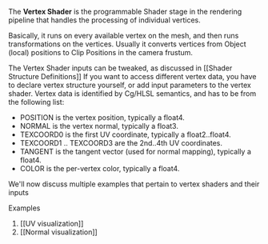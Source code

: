 The **Vertex Shader** is the programmable Shader stage in the rendering pipeline that handles the processing of individual vertices.

Basically, it runs on every available vertex on the mesh, and then runs transformations on the vertices. Usually it converts vertices from Object (local) positions to Clip Positions in the camera frustum.

The Vertex Shader inputs can be tweaked, as discussed in [[Shader Structure Definitions]]
If you want to access different vertex data, you have to declare vertex structure yourself, or add input parameters to the vertex shader. Vertex data is identified by Cg/HLSL semantics, and has to be from the following list:

- POSITION is the vertex position, typically a float4.
- NORMAL is the vertex normal, typically a float3.
- TEXCOORD0 is the first UV coordinate, typically a float2..float4.
- TEXCOORD1 .. TEXCOORD3 are the 2nd..4th UV coordinates.
- TANGENT is the tangent vector (used for normal mapping), typically a float4.
- COLOR is the per-vertex color, typically a float4.

We'll now discuss multiple examples that pertain to vertex shaders and their inputs

Examples
1) [[UV visualization]]
2) [[Normal visualization]]
